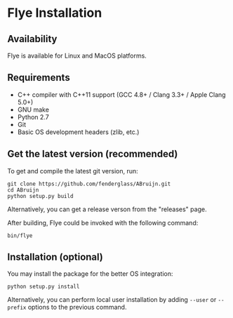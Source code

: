 Flye Installation
=================

Availability
------------

Flye is available for Linux and MacOS platforms.

Requirements
------------

* C++ compiler with C++11 support (GCC 4.8+ / Clang 3.3+ / Apple Clang 5.0+)
* GNU make
* Python 2.7
* Git
* Basic OS development headers (zlib, etc.)

Get the latest version (recommended)
------------------------------------

To get and compile the latest git version, run:

    git clone https://github.com/fenderglass/ABruijn.git
	cd ABruijn
    python setup.py build

Alternatively, you can get a release verson from the "releases" page.

After building, Flye could be invoked with the following command:

    bin/flye

Installation (optional)
-----------------------
You may install the package for the better OS integration:

    python setup.py install

Alternatively, you can perform local user installation by adding ```--user``` or ```--prefix```
options to the previous command.
